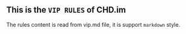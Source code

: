 ## This is the `VIP RULES` of CHD.im

The rules content is read from vip.md file, it is support `markdown` style.